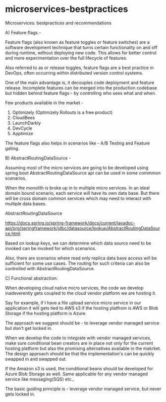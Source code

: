 # microservices-bestpractices
Microservices: bestpractices and recommendations

A) Feature flags - 

Feature flags (also known as feature toggles or feature switches) are a software development technique that turns certain functionality on and off during runtime, without deploying new code. This allows for better control and more experimentation over the full lifecycle of features.

Also referred to as or release toggles, feature flags are a best practice in DevOps, often occurring within distributed version control systems.

One of the main advantage is, it decouples code deployment and feature release. Incomplete features can be merged into the production codebase but hidden behind feature flags - by controlling who sees what and when.

Few products available in the market - 

1) Optimizely (Optimizely Rollouts is a free product)
2) CloudBees
3) LaunchDarkly
4) DevCycle
5) Apptimize

The feature flags also helps in scenarios like - A/B Testing and Feature gating.

B) AbstractRoutingDataSource - 

Assuming most of the micro services are going to be developed using spring boot AbstractRoutingDataSource 
api can be used in some commmon scenarios.

When the monolith is broke up in to multiple micro services. In an ideal domain bound scenario, each service will have its own data base. But there will be cross domain common services which may need to interact with multiple data bases.

AbstractRoutingDataSource

https://docs.spring.io/spring-framework/docs/current/javadoc-api/org/springframework/jdbc/datasource/lookup/AbstractRoutingDataSource.html

Based on lookup keys, we can determine which data source need to be invoked can be invoked for which scenarios. 

Also, there are scenarios where read only replica data base access will be sufficient for some use cases. The routing for such criteria can also be controlled with AbstractRoutingDataSource.

C) Functional abstraction:

When developing cloud native micro services, the code we develop inadeverently gets coupled to the 
cloud vendor platform we are hosting it.

Say for example, if I have a file upload service micro service in our application it will gets tied to AWS s3 if the hosting platfrom is AWS or Blob Storage if the hosting platform is Azure.

The approach we suggest should be - to leverage vendor managed service but don't get locked in.

When we develop the code to integrate with vendor managed services, make sure conditional bean creators are in place not only for the current hosting platform but also the promising alternatives available in the makrket. The design approach should be that the implementation's can be quickly swapped in and swapped out.

If the Amazon s3 is used, the conditional beans should be developed for Azure Blob Storage as well. Same applicable for any vendor managed service like messaging(SQS) etc.,

The basic guiding principle is - leverage vendor managed service, but never gets locked in.

